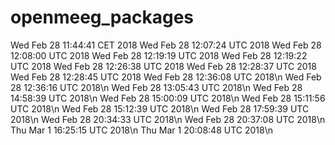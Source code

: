 # openmeeg_packages

Wed Feb 28 11:44:41 CET 2018
Wed Feb 28 12:07:24 UTC 2018
Wed Feb 28 12:08:00 UTC 2018
Wed Feb 28 12:19:19 UTC 2018
Wed Feb 28 12:19:22 UTC 2018
Wed Feb 28 12:26:38 UTC 2018
Wed Feb 28 12:28:37 UTC 2018
Wed Feb 28 12:28:45 UTC 2018
Wed Feb 28 12:36:08 UTC 2018\n
Wed Feb 28 12:36:16 UTC 2018\n
Wed Feb 28 13:05:43 UTC 2018\n
Wed Feb 28 14:58:39 UTC 2018\n
Wed Feb 28 15:00:09 UTC 2018\n
Wed Feb 28 15:11:56 UTC 2018\n
Wed Feb 28 15:12:39 UTC 2018\n
Wed Feb 28 17:59:39 UTC 2018\n
Wed Feb 28 20:34:33 UTC 2018\n
Wed Feb 28 20:37:08 UTC 2018\n
Thu Mar  1 16:25:15 UTC 2018\n
Thu Mar  1 20:08:48 UTC 2018\n
